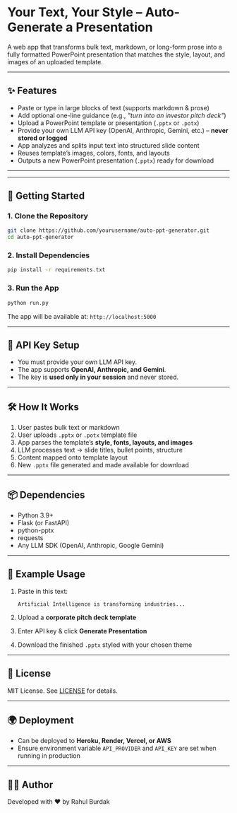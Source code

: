 # Your Text, Your Style – Auto-Generate a Presentation

A web app that transforms bulk text, markdown, or long-form prose into a fully formatted PowerPoint presentation that matches the style, layout, and images of an uploaded template.

---

## ✨ Features

* Paste or type in large blocks of text (supports markdown & prose)
* Add optional one-line guidance (e.g., *"turn into an investor pitch deck"*)
* Upload a PowerPoint template or presentation (`.pptx` or `.potx`)
* Provide your own LLM API key (OpenAI, Anthropic, Gemini, etc.) – **never stored or logged**
* App analyzes and splits input text into structured slide content
* Reuses template’s images, colors, fonts, and layouts
* Outputs a new PowerPoint presentation (`.pptx`) ready for download

---


---

## 🚀 Getting Started

### 1. Clone the Repository

```bash
git clone https://github.com/yourusername/auto-ppt-generator.git
cd auto-ppt-generator
```

### 2. Install Dependencies

```bash
pip install -r requirements.txt
```

### 3. Run the App

```bash
python run.py
```

The app will be available at: `http://localhost:5000`

---

## 🔑 API Key Setup

* You must provide your own LLM API key.
* The app supports **OpenAI, Anthropic, and Gemini**.
* The key is **used only in your session** and never stored.

---

## 🛠️ How It Works

1. User pastes bulk text or markdown
2. User uploads `.pptx` or `.potx` template file
3. App parses the template’s **style, fonts, layouts, and images**
4. LLM processes text → slide titles, bullet points, structure
5. Content mapped onto template layout
6. New `.pptx` file generated and made available for download

---

## 📦 Dependencies

* Python 3.9+
* Flask (or FastAPI)
* python-pptx
* requests
* Any LLM SDK (OpenAI, Anthropic, Google Gemini)

---

## 📖 Example Usage

1. Paste in this text:

   ```
   Artificial Intelligence is transforming industries...
   ```
2. Upload a **corporate pitch deck template**
3. Enter API key & click **Generate Presentation**
4. Download the finished `.pptx` styled with your chosen theme

---

## 📜 License

MIT License. See [LICENSE](./LICENSE) for details.

---



## 🌍 Deployment

* Can be deployed to **Heroku, Render, Vercel, or AWS**
* Ensure environment variable `API_PROVIDER` and `API_KEY` are set when running in production

---

## 👨‍💻 Author

Developed with ❤️ by Rahul Burdak
